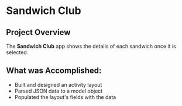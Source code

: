 # Sandwich Club

## Project Overview
The **Sandwich Club** app shows the details of each sandwich
once it is selected.

## What was Accomplished:
- Built and designed an activity layout
- Parsed JSON data to a model object
- Populated the layout's fields with the data
